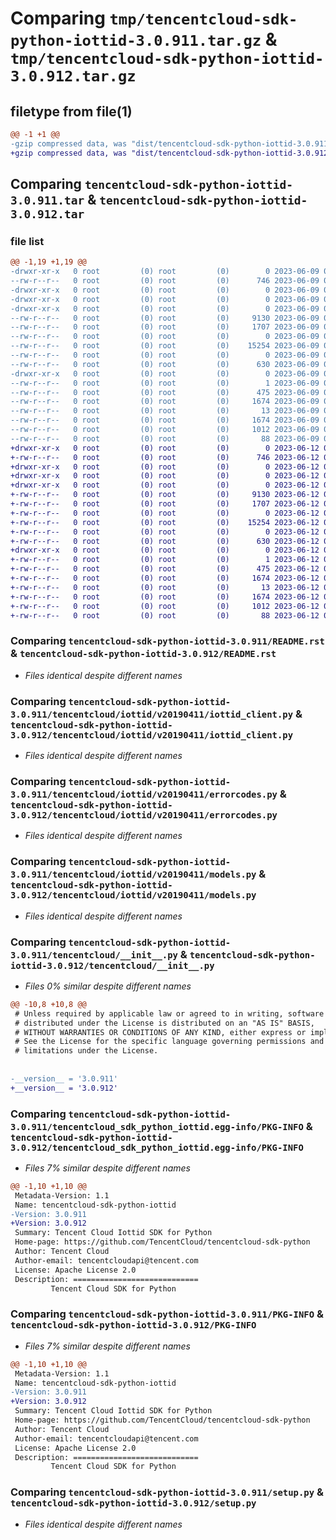# Comparing `tmp/tencentcloud-sdk-python-iottid-3.0.911.tar.gz` & `tmp/tencentcloud-sdk-python-iottid-3.0.912.tar.gz`

## filetype from file(1)

```diff
@@ -1 +1 @@
-gzip compressed data, was "dist/tencentcloud-sdk-python-iottid-3.0.911.tar", last modified: Fri Jun  9 02:21:32 2023, max compression
+gzip compressed data, was "dist/tencentcloud-sdk-python-iottid-3.0.912.tar", last modified: Mon Jun 12 03:06:07 2023, max compression
```

## Comparing `tencentcloud-sdk-python-iottid-3.0.911.tar` & `tencentcloud-sdk-python-iottid-3.0.912.tar`

### file list

```diff
@@ -1,19 +1,19 @@
-drwxr-xr-x   0 root         (0) root         (0)        0 2023-06-09 02:21:32.000000 tencentcloud-sdk-python-iottid-3.0.911/
--rw-r--r--   0 root         (0) root         (0)      746 2023-06-09 02:21:32.000000 tencentcloud-sdk-python-iottid-3.0.911/README.rst
-drwxr-xr-x   0 root         (0) root         (0)        0 2023-06-09 02:21:32.000000 tencentcloud-sdk-python-iottid-3.0.911/tencentcloud/
-drwxr-xr-x   0 root         (0) root         (0)        0 2023-06-09 02:21:32.000000 tencentcloud-sdk-python-iottid-3.0.911/tencentcloud/iottid/
-drwxr-xr-x   0 root         (0) root         (0)        0 2023-06-09 02:21:32.000000 tencentcloud-sdk-python-iottid-3.0.911/tencentcloud/iottid/v20190411/
--rw-r--r--   0 root         (0) root         (0)     9130 2023-06-09 02:21:32.000000 tencentcloud-sdk-python-iottid-3.0.911/tencentcloud/iottid/v20190411/iottid_client.py
--rw-r--r--   0 root         (0) root         (0)     1707 2023-06-09 02:21:32.000000 tencentcloud-sdk-python-iottid-3.0.911/tencentcloud/iottid/v20190411/errorcodes.py
--rw-r--r--   0 root         (0) root         (0)        0 2023-06-09 02:21:32.000000 tencentcloud-sdk-python-iottid-3.0.911/tencentcloud/iottid/v20190411/__init__.py
--rw-r--r--   0 root         (0) root         (0)    15254 2023-06-09 02:21:32.000000 tencentcloud-sdk-python-iottid-3.0.911/tencentcloud/iottid/v20190411/models.py
--rw-r--r--   0 root         (0) root         (0)        0 2023-06-09 02:21:32.000000 tencentcloud-sdk-python-iottid-3.0.911/tencentcloud/iottid/__init__.py
--rw-r--r--   0 root         (0) root         (0)      630 2023-06-09 02:21:32.000000 tencentcloud-sdk-python-iottid-3.0.911/tencentcloud/__init__.py
-drwxr-xr-x   0 root         (0) root         (0)        0 2023-06-09 02:21:32.000000 tencentcloud-sdk-python-iottid-3.0.911/tencentcloud_sdk_python_iottid.egg-info/
--rw-r--r--   0 root         (0) root         (0)        1 2023-06-09 02:21:32.000000 tencentcloud-sdk-python-iottid-3.0.911/tencentcloud_sdk_python_iottid.egg-info/dependency_links.txt
--rw-r--r--   0 root         (0) root         (0)      475 2023-06-09 02:21:32.000000 tencentcloud-sdk-python-iottid-3.0.911/tencentcloud_sdk_python_iottid.egg-info/SOURCES.txt
--rw-r--r--   0 root         (0) root         (0)     1674 2023-06-09 02:21:32.000000 tencentcloud-sdk-python-iottid-3.0.911/tencentcloud_sdk_python_iottid.egg-info/PKG-INFO
--rw-r--r--   0 root         (0) root         (0)       13 2023-06-09 02:21:32.000000 tencentcloud-sdk-python-iottid-3.0.911/tencentcloud_sdk_python_iottid.egg-info/top_level.txt
--rw-r--r--   0 root         (0) root         (0)     1674 2023-06-09 02:21:32.000000 tencentcloud-sdk-python-iottid-3.0.911/PKG-INFO
--rw-r--r--   0 root         (0) root         (0)     1012 2023-06-09 02:21:32.000000 tencentcloud-sdk-python-iottid-3.0.911/setup.py
--rw-r--r--   0 root         (0) root         (0)       88 2023-06-09 02:21:32.000000 tencentcloud-sdk-python-iottid-3.0.911/setup.cfg
+drwxr-xr-x   0 root         (0) root         (0)        0 2023-06-12 03:06:07.000000 tencentcloud-sdk-python-iottid-3.0.912/
+-rw-r--r--   0 root         (0) root         (0)      746 2023-06-12 03:06:07.000000 tencentcloud-sdk-python-iottid-3.0.912/README.rst
+drwxr-xr-x   0 root         (0) root         (0)        0 2023-06-12 03:06:07.000000 tencentcloud-sdk-python-iottid-3.0.912/tencentcloud/
+drwxr-xr-x   0 root         (0) root         (0)        0 2023-06-12 03:06:07.000000 tencentcloud-sdk-python-iottid-3.0.912/tencentcloud/iottid/
+drwxr-xr-x   0 root         (0) root         (0)        0 2023-06-12 03:06:07.000000 tencentcloud-sdk-python-iottid-3.0.912/tencentcloud/iottid/v20190411/
+-rw-r--r--   0 root         (0) root         (0)     9130 2023-06-12 03:06:07.000000 tencentcloud-sdk-python-iottid-3.0.912/tencentcloud/iottid/v20190411/iottid_client.py
+-rw-r--r--   0 root         (0) root         (0)     1707 2023-06-12 03:06:07.000000 tencentcloud-sdk-python-iottid-3.0.912/tencentcloud/iottid/v20190411/errorcodes.py
+-rw-r--r--   0 root         (0) root         (0)        0 2023-06-12 03:06:07.000000 tencentcloud-sdk-python-iottid-3.0.912/tencentcloud/iottid/v20190411/__init__.py
+-rw-r--r--   0 root         (0) root         (0)    15254 2023-06-12 03:06:07.000000 tencentcloud-sdk-python-iottid-3.0.912/tencentcloud/iottid/v20190411/models.py
+-rw-r--r--   0 root         (0) root         (0)        0 2023-06-12 03:06:07.000000 tencentcloud-sdk-python-iottid-3.0.912/tencentcloud/iottid/__init__.py
+-rw-r--r--   0 root         (0) root         (0)      630 2023-06-12 03:06:07.000000 tencentcloud-sdk-python-iottid-3.0.912/tencentcloud/__init__.py
+drwxr-xr-x   0 root         (0) root         (0)        0 2023-06-12 03:06:07.000000 tencentcloud-sdk-python-iottid-3.0.912/tencentcloud_sdk_python_iottid.egg-info/
+-rw-r--r--   0 root         (0) root         (0)        1 2023-06-12 03:06:07.000000 tencentcloud-sdk-python-iottid-3.0.912/tencentcloud_sdk_python_iottid.egg-info/dependency_links.txt
+-rw-r--r--   0 root         (0) root         (0)      475 2023-06-12 03:06:07.000000 tencentcloud-sdk-python-iottid-3.0.912/tencentcloud_sdk_python_iottid.egg-info/SOURCES.txt
+-rw-r--r--   0 root         (0) root         (0)     1674 2023-06-12 03:06:07.000000 tencentcloud-sdk-python-iottid-3.0.912/tencentcloud_sdk_python_iottid.egg-info/PKG-INFO
+-rw-r--r--   0 root         (0) root         (0)       13 2023-06-12 03:06:07.000000 tencentcloud-sdk-python-iottid-3.0.912/tencentcloud_sdk_python_iottid.egg-info/top_level.txt
+-rw-r--r--   0 root         (0) root         (0)     1674 2023-06-12 03:06:07.000000 tencentcloud-sdk-python-iottid-3.0.912/PKG-INFO
+-rw-r--r--   0 root         (0) root         (0)     1012 2023-06-12 03:06:07.000000 tencentcloud-sdk-python-iottid-3.0.912/setup.py
+-rw-r--r--   0 root         (0) root         (0)       88 2023-06-12 03:06:07.000000 tencentcloud-sdk-python-iottid-3.0.912/setup.cfg
```

### Comparing `tencentcloud-sdk-python-iottid-3.0.911/README.rst` & `tencentcloud-sdk-python-iottid-3.0.912/README.rst`

 * *Files identical despite different names*

### Comparing `tencentcloud-sdk-python-iottid-3.0.911/tencentcloud/iottid/v20190411/iottid_client.py` & `tencentcloud-sdk-python-iottid-3.0.912/tencentcloud/iottid/v20190411/iottid_client.py`

 * *Files identical despite different names*

### Comparing `tencentcloud-sdk-python-iottid-3.0.911/tencentcloud/iottid/v20190411/errorcodes.py` & `tencentcloud-sdk-python-iottid-3.0.912/tencentcloud/iottid/v20190411/errorcodes.py`

 * *Files identical despite different names*

### Comparing `tencentcloud-sdk-python-iottid-3.0.911/tencentcloud/iottid/v20190411/models.py` & `tencentcloud-sdk-python-iottid-3.0.912/tencentcloud/iottid/v20190411/models.py`

 * *Files identical despite different names*

### Comparing `tencentcloud-sdk-python-iottid-3.0.911/tencentcloud/__init__.py` & `tencentcloud-sdk-python-iottid-3.0.912/tencentcloud/__init__.py`

 * *Files 0% similar despite different names*

```diff
@@ -10,8 +10,8 @@
 # Unless required by applicable law or agreed to in writing, software
 # distributed under the License is distributed on an "AS IS" BASIS,
 # WITHOUT WARRANTIES OR CONDITIONS OF ANY KIND, either express or implied.
 # See the License for the specific language governing permissions and
 # limitations under the License.
 
 
-__version__ = '3.0.911'
+__version__ = '3.0.912'
```

### Comparing `tencentcloud-sdk-python-iottid-3.0.911/tencentcloud_sdk_python_iottid.egg-info/PKG-INFO` & `tencentcloud-sdk-python-iottid-3.0.912/tencentcloud_sdk_python_iottid.egg-info/PKG-INFO`

 * *Files 7% similar despite different names*

```diff
@@ -1,10 +1,10 @@
 Metadata-Version: 1.1
 Name: tencentcloud-sdk-python-iottid
-Version: 3.0.911
+Version: 3.0.912
 Summary: Tencent Cloud Iottid SDK for Python
 Home-page: https://github.com/TencentCloud/tencentcloud-sdk-python
 Author: Tencent Cloud
 Author-email: tencentcloudapi@tencent.com
 License: Apache License 2.0
 Description: ============================
         Tencent Cloud SDK for Python
```

### Comparing `tencentcloud-sdk-python-iottid-3.0.911/PKG-INFO` & `tencentcloud-sdk-python-iottid-3.0.912/PKG-INFO`

 * *Files 7% similar despite different names*

```diff
@@ -1,10 +1,10 @@
 Metadata-Version: 1.1
 Name: tencentcloud-sdk-python-iottid
-Version: 3.0.911
+Version: 3.0.912
 Summary: Tencent Cloud Iottid SDK for Python
 Home-page: https://github.com/TencentCloud/tencentcloud-sdk-python
 Author: Tencent Cloud
 Author-email: tencentcloudapi@tencent.com
 License: Apache License 2.0
 Description: ============================
         Tencent Cloud SDK for Python
```

### Comparing `tencentcloud-sdk-python-iottid-3.0.911/setup.py` & `tencentcloud-sdk-python-iottid-3.0.912/setup.py`

 * *Files identical despite different names*

